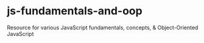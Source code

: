 # js-fundamentals-and-oop
Resource for various JavaScript fundamentals, concepts, &amp; Object-Oriented JavaScript
